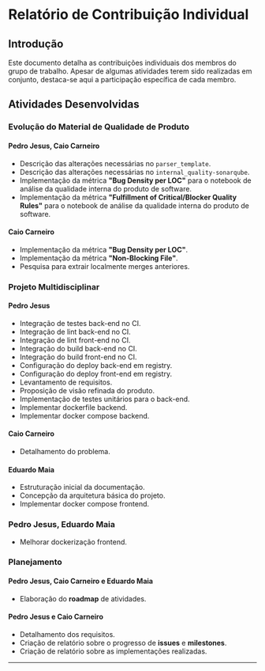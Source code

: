 # **Relatório de Contribuição Individual**  

## **Introdução**  

Este documento detalha as contribuições individuais dos membros do grupo de trabalho. Apesar de algumas atividades terem sido realizadas em conjunto, destaca-se aqui a participação específica de cada membro.  

## **Atividades Desenvolvidas**  

### **Evolução do Material de Qualidade de Produto**  

#### **Pedro Jesus, Caio Carneiro**  
- Descrição das alterações necessárias no `parser_template`.  
- Descrição das alterações necessárias no `internal_quality-sonarqube`.  
- Implementação da métrica **"Bug Density per LOC"** para o notebook de análise da qualidade interna do produto de software.  
- Implementação da métrica **"Fulfillment of Critical/Blocker Quality Rules"** para o notebook de análise da qualidade interna do produto de software.  

#### **Caio Carneiro**  
- Implementação da métrica **"Bug Density per LOC"**.  
- Implementação da métrica **"Non-Blocking File"**.  
- Pesquisa para extrair localmente merges anteriores.

### **Projeto Multidisciplinar**  

#### **Pedro Jesus**  
- Integração de testes back-end no CI.  
- Integração de lint back-end no CI.  
- Integração de lint front-end no CI.  
- Integração do build back-end no CI.  
- Integração do build front-end no CI.  
- Configuração do deploy back-end em registry.  
- Configuração do deploy front-end em registry.  
- Levantamento de requisitos.  
- Proposição de visão refinada do produto.  
- Implementação de testes unitários para o back-end.  
- Implementar dockerfile backend.
- Implementar docker compose backend.

#### **Caio Carneiro**  
- Detalhamento do problema.  

#### **Eduardo Maia**  
- Estruturação inicial da documentação.  
- Concepção da arquitetura básica do projeto. 
- Implementar docker compose frontend.

### **Pedro Jesus, Eduardo Maia**
- Melhorar dockerização frontend.


### **Planejamento**  

#### **Pedro Jesus, Caio Carneiro e Eduardo Maia**  
- Elaboração do **roadmap** de atividades.  

#### **Pedro Jesus e Caio Carneiro**  
- Detalhamento dos requisitos.  
- Criação de relatório sobre o progresso de **issues** e **milestones**.  
- Criação de relatório sobre as implementações realizadas.  

---  